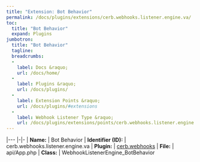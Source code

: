 ```yaml
---
title: "Extension: Bot Behavior"
permalink: /docs/plugins/extensions/cerb.webhooks.listener.engine.va/
toc:
  title: "Bot Behavior"
  expand: Plugins
jumbotron:
  title: "Bot Behavior"
  tagline: 
  breadcrumbs:
  -
    label: Docs &raquo;
    url: /docs/home/
  -
    label: Plugins &raquo;
    url: /docs/plugins/
  -
    label: Extension Points &raquo;
    url: /docs/plugins/#extensions
  -
    label: Webhook Listener Type &raquo;
    url: /docs/plugins/extensions/points/cerb.webhooks.listener.engine
---
```


|---
|-|-
| **Name:** | Bot Behavior
| **Identifier (ID):** | cerb.webhooks.listener.engine.va
| **Plugin:** | [cerb.webhooks](/docs/plugins/cerb.webhooks/)
| **File:** | api/App.php
| **Class:** | WebhookListenerEngine_BotBehavior

